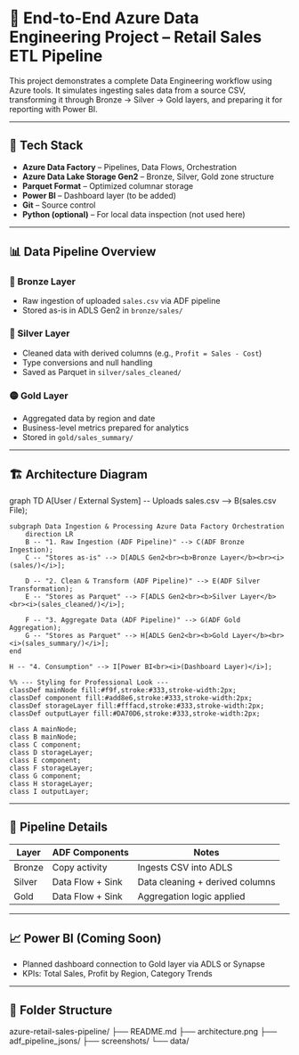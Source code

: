 # 🚀 End-to-End Azure Data Engineering Project – Retail Sales ETL Pipeline

This project demonstrates a complete Data Engineering workflow using Azure tools. It simulates ingesting sales data from a source CSV, transforming it through Bronze → Silver → Gold layers, and preparing it for reporting with Power BI.

---

## 🧰 Tech Stack

- **Azure Data Factory** – Pipelines, Data Flows, Orchestration
- **Azure Data Lake Storage Gen2** – Bronze, Silver, Gold zone structure
- **Parquet Format** – Optimized columnar storage
- **Power BI** – Dashboard layer (to be added)
- **Git** – Source control
- **Python (optional)** – For local data inspection (not used here)

---

## 📊 Data Pipeline Overview

### 🔹 Bronze Layer
- Raw ingestion of uploaded `sales.csv` via ADF pipeline
- Stored as-is in ADLS Gen2 in `bronze/sales/`

### 🔸 Silver Layer
- Cleaned data with derived columns (e.g., `Profit = Sales - Cost`)
- Type conversions and null handling
- Saved as Parquet in `silver/sales_cleaned/`

### 🟡 Gold Layer
- Aggregated data by region and date
- Business-level metrics prepared for analytics
- Stored in `gold/sales_summary/`

---

## 🏗️ Architecture Diagram

graph TD
    A[User / External System] -- Uploads sales.csv --> B(sales.csv File);

    subgraph Data Ingestion & Processing Azure Data Factory Orchestration
        direction LR
        B -- "1. Raw Ingestion (ADF Pipeline)" --> C(ADF Bronze Ingestion);
        C -- "Stores as-is" --> D[ADLS Gen2<br><b>Bronze Layer</b><br><i>(sales/)</i>];

        D -- "2. Clean & Transform (ADF Pipeline)" --> E(ADF Silver Transformation);
        E -- "Stores as Parquet" --> F[ADLS Gen2<br><b>Silver Layer</b><br><i>(sales_cleaned/)</i>];

        F -- "3. Aggregate Data (ADF Pipeline)" --> G(ADF Gold Aggregation);
        G -- "Stores as Parquet" --> H[ADLS Gen2<br><b>Gold Layer</b><br><i>(sales_summary/)</i>];
    end

    H -- "4. Consumption" --> I[Power BI<br><i>(Dashboard Layer)</i>];

    %% --- Styling for Professional Look ---
    classDef mainNode fill:#f9f,stroke:#333,stroke-width:2px;
    classDef component fill:#add8e6,stroke:#333,stroke-width:2px;
    classDef storageLayer fill:#fffacd,stroke:#333,stroke-width:2px;
    classDef outputLayer fill:#DA70D6,stroke:#333,stroke-width:2px;

    class A mainNode;
    class B mainNode;
    class C component;
    class D storageLayer;
    class E component;
    class F storageLayer;
    class G component;
    class H storageLayer;
    class I outputLayer;
---

## 🔁 Pipeline Details

| Layer  | ADF Components        | Notes                           |
|--------|-----------------------|----------------------------------|
| Bronze | Copy activity         | Ingests CSV into ADLS            |
| Silver | Data Flow + Sink      | Data cleaning + derived columns  |
| Gold   | Data Flow + Sink      | Aggregation logic applied        |

---

## 📈 Power BI (Coming Soon)
- Planned dashboard connection to Gold layer via ADLS or Synapse
- KPIs: Total Sales, Profit by Region, Category Trends

---

## 📂 Folder Structure

azure-retail-sales-pipeline/
├── README.md
├── architecture.png
├── adf_pipeline_jsons/
├── screenshots/
└── data/

